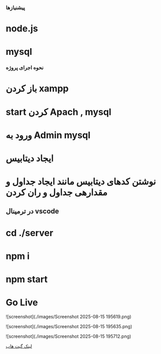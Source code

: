 ### پیشنیازها
# node.js
# mysql


### نحوه اجرای پروژه

# باز کردن  xampp
# start کردن  Apach , mysql
# ورود به Admin mysql
# ایجاد دیتابیس
#  نوشتن کدهای دیتابیس مانند ایجاد جداول و مقدارهی جداول و ران کردن

## در ترمینال vscode
# cd ./server
# npm i 
# npm start

# Go Live

![screenshot](./images/Screenshot 2025-08-15 195619.png)

![screenshot](./images/Screenshot 2025-08-15 195635.png)

![screenshot](./images/Screenshot 2025-08-15 195712.png)

[لینک گیت هاب](https://github.com/saminshabani-bot/warehouse_project.git)